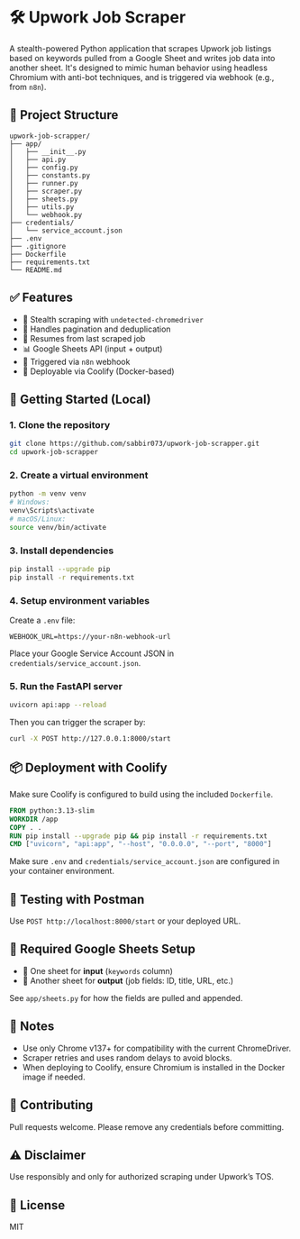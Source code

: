 # 🛠️ Upwork Job Scraper

A stealth-powered Python application that scrapes Upwork job listings based on keywords pulled from a Google Sheet and writes job data into another sheet. It's designed to mimic human behavior using headless Chromium with anti-bot techniques, and is triggered via webhook (e.g., from `n8n`).

## 📂 Project Structure

```
upwork-job-scrapper/
├── app/
│   ├── __init__.py
│   ├── api.py
│   ├── config.py
│   ├── constants.py
│   ├── runner.py
│   ├── scraper.py
│   ├── sheets.py
│   ├── utils.py
│   └── webhook.py
├── credentials/
│   └── service_account.json
├── .env
├── .gitignore
├── Dockerfile
├── requirements.txt
└── README.md
```

## ✅ Features

- 🔐 Stealth scraping with `undetected-chromedriver`
- 🔁 Handles pagination and deduplication
- 🧠 Resumes from last scraped job
- 📊 Google Sheets API (input + output)
- 🔗 Triggered via `n8n` webhook
- 🐳 Deployable via Coolify (Docker-based)

## 🚀 Getting Started (Local)

### 1. Clone the repository

```bash
git clone https://github.com/sabbir073/upwork-job-scrapper.git
cd upwork-job-scrapper
```

### 2. Create a virtual environment

```bash
python -m venv venv
# Windows:
venv\Scripts\activate
# macOS/Linux:
source venv/bin/activate
```

### 3. Install dependencies

```bash
pip install --upgrade pip
pip install -r requirements.txt
```

### 4. Setup environment variables

Create a `.env` file:

```
WEBHOOK_URL=https://your-n8n-webhook-url
```

Place your Google Service Account JSON in `credentials/service_account.json`.

### 5. Run the FastAPI server

```bash
uvicorn api:app --reload
```

Then you can trigger the scraper by:

```bash
curl -X POST http://127.0.0.1:8000/start
```

## 📦 Deployment with Coolify

Make sure Coolify is configured to build using the included `Dockerfile`.

```dockerfile
FROM python:3.13-slim
WORKDIR /app
COPY . .
RUN pip install --upgrade pip && pip install -r requirements.txt
CMD ["uvicorn", "api:app", "--host", "0.0.0.0", "--port", "8000"]
```

Make sure `.env` and `credentials/service_account.json` are configured in your container environment.

## 🧪 Testing with Postman

Use `POST http://localhost:8000/start` or your deployed URL.

## 📄 Required Google Sheets Setup

- 🔑 One sheet for **input** (`keywords` column)
- 📄 Another sheet for **output** (job fields: ID, title, URL, etc.)

See `app/sheets.py` for how the fields are pulled and appended.

## 📌 Notes

- Use only Chrome v137+ for compatibility with the current ChromeDriver.
- Scraper retries and uses random delays to avoid blocks.
- When deploying to Coolify, ensure Chromium is installed in the Docker image if needed.

## 🤝 Contributing

Pull requests welcome. Please remove any credentials before committing.

## ⚠️ Disclaimer

Use responsibly and only for authorized scraping under Upwork’s TOS.

## 📃 License

MIT